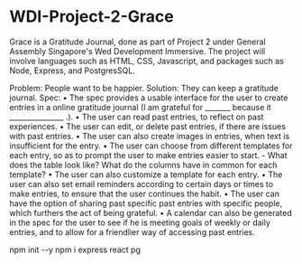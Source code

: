 # WDI-Project-2-Grace
Grace is a Gratitude Journal, done as part of Project 2 under General Assembly Singapore's Wed Development Immersive. The project will involve languages such as HTML, CSS, Javascript, and packages such as Node, Express, and PostgresSQL. 

Problem: People want to be happier.
Solution: They can keep a gratitude journal.
Spec: 
    • The spec provides a usable interface for the user to create entries in a online gratitude journal (I am grateful for _______ because it _______________ .). 
    • The user can read past entries, to reflect on past experiences. 
    • The user can edit, or delete past entries, if there are issues with past entries. 
    • The user can also create images in entries, when text is insufficient for the entry.
    • The user can choose from different templates for each entry, so as to prompt the user to make entries easier to start. - What does the table look like​? What do the columns have in common for each template?
    • The user can also customize a template for each entry.
    • The user can also set email reminders according to certain days or times to make entries, to ensure that the user continues the habit.
    • The user can have the option of sharing past specific past entries with specific people, which furthers the act of being grateful.
    • A calendar can also be generated in the spec for the user to see if he is meeting goals of weekly or daily entries, and to allow for a friendlier way of accessing past entries.

npm init --y
npm i express react pg

